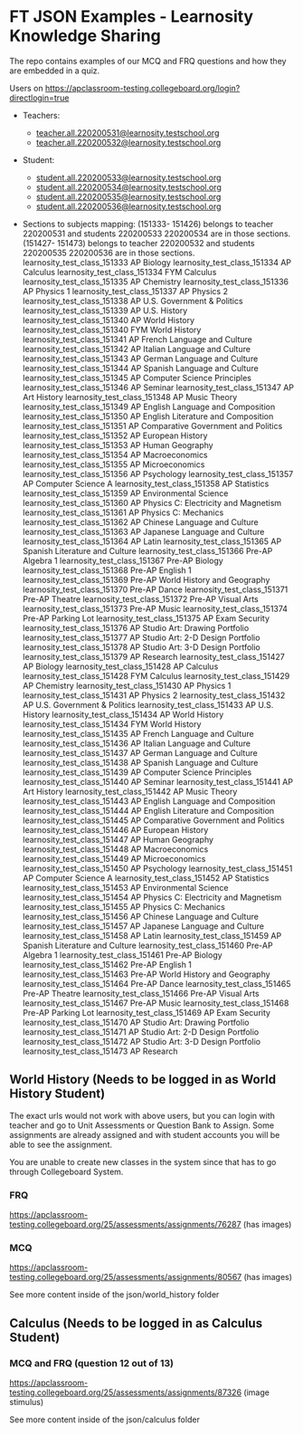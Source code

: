 # FT JSON Examples - Learnosity Knowledge Sharing

The repo contains examples of our MCQ and FRQ questions and how they are embedded in a quiz.

Users on https://apclassroom-testing.collegeboard.org/login?directlogin=true
- Teachers: 
  - teacher.all.220200531@learnosity.testschool.org
  - teacher.all.220200532@learnosity.testschool.org
- Student: 
  - student.all.220200533@learnosity.testschool.org
  - student.all.220200534@learnosity.testschool.org
  - student.all.220200535@learnosity.testschool.org
  - student.all.220200536@learnosity.testschool.org
  
- Sections to subjects mapping:
(151333- 151426) belongs to teacher 220200531 and students 220200533 220200534 are in those sections.
(151427- 151473) belongs to teacher 220200532 and students 220200535 220200536 are in those sections.
learnosity_test_class_151333	AP Biology
learnosity_test_class_151334	AP Calculus
learnosity_test_class_151334	FYM Calculus
learnosity_test_class_151335	AP Chemistry
learnosity_test_class_151336	AP Physics 1
learnosity_test_class_151337	AP Physics 2
learnosity_test_class_151338	AP U.S. Government & Politics
learnosity_test_class_151339	AP U.S. History
learnosity_test_class_151340	AP World History
learnosity_test_class_151340	FYM World History
learnosity_test_class_151341	AP French Language and Culture
learnosity_test_class_151342	AP Italian Language and Culture
learnosity_test_class_151343	AP German Language and Culture
learnosity_test_class_151344	AP Spanish Language and Culture
learnosity_test_class_151345	AP Computer Science Principles
learnosity_test_class_151346	AP Seminar
learnosity_test_class_151347	AP Art History
learnosity_test_class_151348	AP Music Theory
learnosity_test_class_151349	AP English Language and Composition
learnosity_test_class_151350	AP English Literature and Composition
learnosity_test_class_151351	AP Comparative Government and Politics
learnosity_test_class_151352	AP European History
learnosity_test_class_151353	AP Human Geography
learnosity_test_class_151354	AP Macroeconomics
learnosity_test_class_151355	AP Microeconomics
learnosity_test_class_151356	AP Psychology
learnosity_test_class_151357	AP Computer Science A
learnosity_test_class_151358	AP Statistics
learnosity_test_class_151359	AP Environmental Science
learnosity_test_class_151360	AP Physics C: Electricity and Magnetism
learnosity_test_class_151361	AP Physics C: Mechanics
learnosity_test_class_151362	AP Chinese Language and Culture
learnosity_test_class_151363	AP Japanese Language and Culture
learnosity_test_class_151364	AP Latin
learnosity_test_class_151365	AP Spanish Literature and Culture
learnosity_test_class_151366	Pre-AP Algebra 1
learnosity_test_class_151367	Pre-AP Biology
learnosity_test_class_151368	Pre-AP English 1
learnosity_test_class_151369	Pre-AP World History and Geography
learnosity_test_class_151370	Pre-AP Dance
learnosity_test_class_151371	Pre-AP Theatre
learnosity_test_class_151372	Pre-AP Visual Arts
learnosity_test_class_151373	Pre-AP Music
learnosity_test_class_151374	Pre-AP Parking Lot
learnosity_test_class_151375	AP Exam Security
learnosity_test_class_151376	AP Studio Art: Drawing Portfolio
learnosity_test_class_151377	AP Studio Art: 2-D Design Portfolio
learnosity_test_class_151378	AP Studio Art: 3-D Design Portfolio
learnosity_test_class_151379	AP Research
learnosity_test_class_151427	AP Biology
learnosity_test_class_151428	AP Calculus
learnosity_test_class_151428	FYM Calculus
learnosity_test_class_151429	AP Chemistry
learnosity_test_class_151430	AP Physics 1
learnosity_test_class_151431	AP Physics 2
learnosity_test_class_151432	AP U.S. Government & Politics
learnosity_test_class_151433	AP U.S. History
learnosity_test_class_151434	AP World History
learnosity_test_class_151434	FYM World History
learnosity_test_class_151435	AP French Language and Culture
learnosity_test_class_151436	AP Italian Language and Culture
learnosity_test_class_151437	AP German Language and Culture
learnosity_test_class_151438	AP Spanish Language and Culture
learnosity_test_class_151439	AP Computer Science Principles
learnosity_test_class_151440	AP Seminar
learnosity_test_class_151441	AP Art History
learnosity_test_class_151442	AP Music Theory
learnosity_test_class_151443	AP English Language and Composition
learnosity_test_class_151444	AP English Literature and Composition
learnosity_test_class_151445	AP Comparative Government and Politics
learnosity_test_class_151446	AP European History
learnosity_test_class_151447	AP Human Geography
learnosity_test_class_151448	AP Macroeconomics
learnosity_test_class_151449	AP Microeconomics
learnosity_test_class_151450	AP Psychology
learnosity_test_class_151451	AP Computer Science A
learnosity_test_class_151452	AP Statistics
learnosity_test_class_151453	AP Environmental Science
learnosity_test_class_151454	AP Physics C: Electricity and Magnetism
learnosity_test_class_151455	AP Physics C: Mechanics
learnosity_test_class_151456	AP Chinese Language and Culture
learnosity_test_class_151457	AP Japanese Language and Culture
learnosity_test_class_151458	AP Latin
learnosity_test_class_151459	AP Spanish Literature and Culture
learnosity_test_class_151460	Pre-AP Algebra 1
learnosity_test_class_151461	Pre-AP Biology
learnosity_test_class_151462	Pre-AP English 1
learnosity_test_class_151463	Pre-AP World History and Geography
learnosity_test_class_151464	Pre-AP Dance
learnosity_test_class_151465	Pre-AP Theatre
learnosity_test_class_151466	Pre-AP Visual Arts
learnosity_test_class_151467	Pre-AP Music
learnosity_test_class_151468	Pre-AP Parking Lot
learnosity_test_class_151469	AP Exam Security
learnosity_test_class_151470	AP Studio Art: Drawing Portfolio
learnosity_test_class_151471	AP Studio Art: 2-D Design Portfolio
learnosity_test_class_151472	AP Studio Art: 3-D Design Portfolio
learnosity_test_class_151473	AP Research

  

## World History (Needs to be logged in as World History Student)
The exact urls would not work with above users, but you can login with teacher and go to Unit Assessments or Question Bank to Assign.  Some assignments are already assigned and with student accounts you will be able to see the assignment.

You are unable to create new classes in the system since that has to go through Collegeboard System.

### FRQ
https://apclassroom-testing.collegeboard.org/25/assessments/assignments/76287 (has images)

### MCQ
https://apclassroom-testing.collegeboard.org/25/assessments/assignments/80567 (has images)

See more content inside of the json/world_history folder

## Calculus (Needs to be logged in as Calculus Student)

### MCQ and FRQ (question 12 out of 13)
https://apclassroom-testing.collegeboard.org/25/assessments/assignments/87326 (image stimulus)

See more content inside of the json/calculus folder
